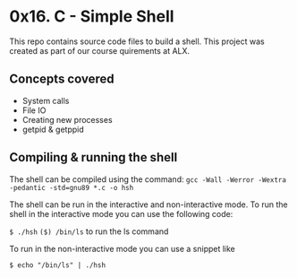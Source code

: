 # 0x16. C - Simple Shell
This repo contains source code files to build a shell. This project was created as part of our course quirements at ALX.

## Concepts covered
* System calls
* File IO
* Creating new processes
* getpid & getppid

## Compiling & running the shell
The shell can be compiled using the command: `gcc -Wall -Werror -Wextra -pedantic -std=gnu89 *.c -o hsh`

The shell can be run in the interactive and non-interactive mode. To run the shell in the interactive mode you can use the following code:

`$ ./hsh`
`($) /bin/ls` to run the ls command

To run in the non-interactive mode you can use a snippet like

`$ echo "/bin/ls" | ./hsh`

